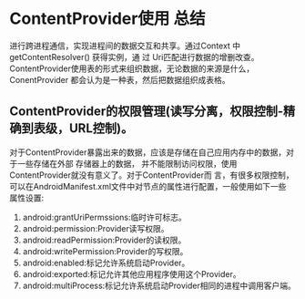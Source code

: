 # ContentProvider使用 总结

进行跨进程通信，实现进程间的数据交互和共享。通过Context 中 getContentResolver() 获得实例，通 过 Uri匹配进行数据的增删改查。
ContentProvider使用表的形式来组织数据，无论数据的来源是什么， ConentProvider 都会认为是一种表，然后把数据组织成表格。

## ContentProvider的权限管理(读写分离，权限控制-精确到表级，URL控制)。

对于ContentProvider暴露出来的数据，应该是存储在自己应用内存中的数据，对于一些存储在外部 存储器上的数据，
并不能限制访问权限，使用ContentProvider就没有意义了。对于ContentProvider而 言，有很多权限控制，
可以在AndroidManifest.xml文件中对节点的属性进行配置，一般使用如下一些 属性设置:

1. android:grantUriPermssions:临时许可标志。
2. android:permission:Provider读写权限。 
3. android:readPermission:Provider的读权限。 
4. android:writePermission:Provider的写权限。 
5. android:enabled:标记允许系统启动Provider。 
6. android:exported:标记允许其他应用程序使用这个Provider。 
7. android:multiProcess:标记允许系统启动Provider相同的进程中调用客户端。




